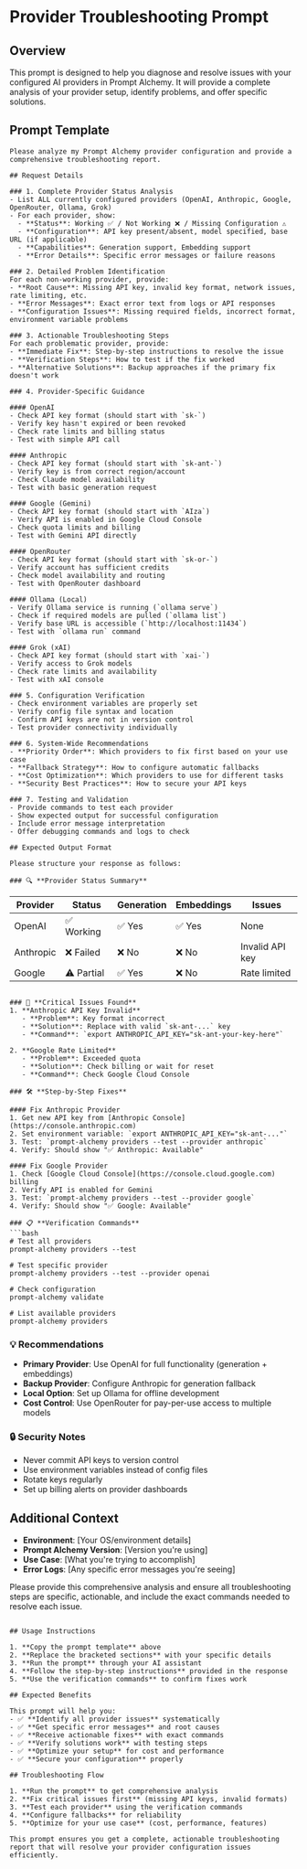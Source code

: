 # Provider Troubleshooting Prompt

## Overview
This prompt is designed to help you diagnose and resolve issues with your configured AI providers in Prompt Alchemy. It will provide a complete analysis of your provider setup, identify problems, and offer specific solutions.

## Prompt Template

```
Please analyze my Prompt Alchemy provider configuration and provide a comprehensive troubleshooting report.

## Request Details

### 1. Complete Provider Status Analysis
- List ALL currently configured providers (OpenAI, Anthropic, Google, OpenRouter, Ollama, Grok)
- For each provider, show:
  - **Status**: Working ✅ / Not Working ❌ / Missing Configuration ⚠️
  - **Configuration**: API key present/absent, model specified, base URL (if applicable)
  - **Capabilities**: Generation support, Embedding support
  - **Error Details**: Specific error messages or failure reasons

### 2. Detailed Problem Identification
For each non-working provider, provide:
- **Root Cause**: Missing API key, invalid key format, network issues, rate limiting, etc.
- **Error Messages**: Exact error text from logs or API responses
- **Configuration Issues**: Missing required fields, incorrect format, environment variable problems

### 3. Actionable Troubleshooting Steps
For each problematic provider, provide:
- **Immediate Fix**: Step-by-step instructions to resolve the issue
- **Verification Steps**: How to test if the fix worked
- **Alternative Solutions**: Backup approaches if the primary fix doesn't work

### 4. Provider-Specific Guidance

#### OpenAI
- Check API key format (should start with `sk-`)
- Verify key hasn't expired or been revoked
- Check rate limits and billing status
- Test with simple API call

#### Anthropic
- Check API key format (should start with `sk-ant-`)
- Verify key is from correct region/account
- Check Claude model availability
- Test with basic generation request

#### Google (Gemini)
- Check API key format (should start with `AIza`)
- Verify API is enabled in Google Cloud Console
- Check quota limits and billing
- Test with Gemini API directly

#### OpenRouter
- Check API key format (should start with `sk-or-`)
- Verify account has sufficient credits
- Check model availability and routing
- Test with OpenRouter dashboard

#### Ollama (Local)
- Verify Ollama service is running (`ollama serve`)
- Check if required models are pulled (`ollama list`)
- Verify base URL is accessible (`http://localhost:11434`)
- Test with `ollama run` command

#### Grok (xAI)
- Check API key format (should start with `xai-`)
- Verify access to Grok models
- Check rate limits and availability
- Test with xAI console

### 5. Configuration Verification
- Check environment variables are properly set
- Verify config file syntax and location
- Confirm API keys are not in version control
- Test provider connectivity individually

### 6. System-Wide Recommendations
- **Priority Order**: Which providers to fix first based on your use case
- **Fallback Strategy**: How to configure automatic fallbacks
- **Cost Optimization**: Which providers to use for different tasks
- **Security Best Practices**: How to secure your API keys

### 7. Testing and Validation
- Provide commands to test each provider
- Show expected output for successful configuration
- Include error message interpretation
- Offer debugging commands and logs to check

## Expected Output Format

Please structure your response as follows:

### 🔍 **Provider Status Summary**
```
Provider    | Status    | Generation | Embeddings | Issues
-----------|-----------|------------|------------|--------
OpenAI     | ✅ Working | ✅ Yes     | ✅ Yes     | None
Anthropic  | ❌ Failed  | ❌ No      | ❌ No      | Invalid API key
Google     | ⚠️ Partial | ✅ Yes     | ❌ No      | Rate limited
```

### 🚨 **Critical Issues Found**
1. **Anthropic API Key Invalid**
   - **Problem**: Key format incorrect
   - **Solution**: Replace with valid `sk-ant-...` key
   - **Command**: `export ANTHROPIC_API_KEY="sk-ant-your-key-here"`

2. **Google Rate Limited**
   - **Problem**: Exceeded quota
   - **Solution**: Check billing or wait for reset
   - **Command**: Check Google Cloud Console

### 🛠️ **Step-by-Step Fixes**

#### Fix Anthropic Provider
1. Get new API key from [Anthropic Console](https://console.anthropic.com)
2. Set environment variable: `export ANTHROPIC_API_KEY="sk-ant-..."`
3. Test: `prompt-alchemy providers --test --provider anthropic`
4. Verify: Should show "✅ Anthropic: Available"

#### Fix Google Provider
1. Check [Google Cloud Console](https://console.cloud.google.com) billing
2. Verify API is enabled for Gemini
3. Test: `prompt-alchemy providers --test --provider google`
4. Verify: Should show "✅ Google: Available"

### 📋 **Verification Commands**
```bash
# Test all providers
prompt-alchemy providers --test

# Test specific provider
prompt-alchemy providers --test --provider openai

# Check configuration
prompt-alchemy validate

# List available providers
prompt-alchemy providers
```

### 💡 **Recommendations**
- **Primary Provider**: Use OpenAI for full functionality (generation + embeddings)
- **Backup Provider**: Configure Anthropic for generation fallback
- **Local Option**: Set up Ollama for offline development
- **Cost Control**: Use OpenRouter for pay-per-use access to multiple models

### 🔒 **Security Notes**
- Never commit API keys to version control
- Use environment variables instead of config files
- Rotate keys regularly
- Set up billing alerts on provider dashboards

## Additional Context
- **Environment**: [Your OS/environment details]
- **Prompt Alchemy Version**: [Version you're using]
- **Use Case**: [What you're trying to accomplish]
- **Error Logs**: [Any specific error messages you're seeing]

Please provide this comprehensive analysis and ensure all troubleshooting steps are specific, actionable, and include the exact commands needed to resolve each issue.
```

## Usage Instructions

1. **Copy the prompt template** above
2. **Replace the bracketed sections** with your specific details
3. **Run the prompt** through your AI assistant
4. **Follow the step-by-step instructions** provided in the response
5. **Use the verification commands** to confirm fixes work

## Expected Benefits

This prompt will help you:
- ✅ **Identify all provider issues** systematically
- ✅ **Get specific error messages** and root causes
- ✅ **Receive actionable fixes** with exact commands
- ✅ **Verify solutions work** with testing steps
- ✅ **Optimize your setup** for cost and performance
- ✅ **Secure your configuration** properly

## Troubleshooting Flow

1. **Run the prompt** to get comprehensive analysis
2. **Fix critical issues first** (missing API keys, invalid formats)
3. **Test each provider** using the verification commands
4. **Configure fallbacks** for reliability
5. **Optimize for your use case** (cost, performance, features)

This prompt ensures you get a complete, actionable troubleshooting report that will resolve your provider configuration issues efficiently. 